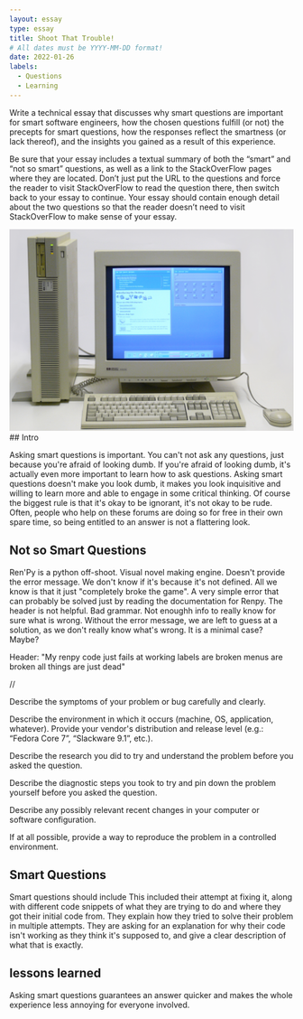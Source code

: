 ```yaml
---
layout: essay
type: essay
title: Shoot That Trouble!
# All dates must be YYYY-MM-DD format!
date: 2022-01-26
labels:
  - Questions
  - Learning
---
```

Write a technical essay that discusses why smart questions are important for smart software engineers, how the chosen questions fulfill (or not) the precepts for smart questions, how the responses reflect the smartness (or lack thereof), and the insights you gained as a result of this experience.

Be sure that your essay includes a textual summary of both the “smart” and “not so smart” questions, as well as a link to the StackOverFlow pages where they are located. Don’t just put the URL to the questions and force the reader to visit StackOverFlow to read the question there, then switch back to your essay to continue. Your essay should contain enough detail about the two questions so that the reader doesn’t need to visit StackOverFlow to make sense of your essay.


<img class="ui medium right floated rounded image" src="../images/oldpc.jpg">
## Intro

Asking smart questions is important. You can't not ask any questions, just because you're afraid of looking dumb.
If you're afraid of looking dumb, it's actually even more important to learn how to ask questions. Asking smart questions doesn't make you look dumb, it makes you look inquisitive and willing to learn more and able to engage in some critical thinking. 
Of course the biggest rule is that it's okay to be ignorant, it's not okay to be rude. Often, people who help on these forums are doing so for free in their own spare time, so being entitled to an answer is not a flattering look. 

## Not so Smart Questions
Ren'Py is a python off-shoot. Visual novel making engine. 
Doesn't provide the error message. We don't know if it's because it's not defined. All we know is that it just "completely broke the game". A very simple error that can probably be solved just by reading the documentation for Renpy. The header is not helpful. Bad grammar. Not enoughh info to really know for sure what is wrong. Without the error message, we are left to guess at a solution, as we don't really know what's wrong. It is a minimal case? Maybe?


Header: "My renpy code just fails at working labels are broken menus are broken all things are just dead"

//

Describe the symptoms of your problem or bug carefully and clearly.

Describe the environment in which it occurs (machine, OS, application, whatever). Provide your vendor's distribution and release level (e.g.: “Fedora Core 7”, “Slackware 9.1”, etc.).

Describe the research you did to try and understand the problem before you asked the question.

Describe the diagnostic steps you took to try and pin down the problem yourself before you asked the question.

Describe any possibly relevant recent changes in your computer or software configuration.

If at all possible, provide a way to reproduce the problem in a controlled environment.



## Smart Questions
Smart questions should include 
This included their attempt at fixing it, along with different code snippets of what they are trying to do and where they got their initial code from. They explain how they tried to solve their problem in multiple attempts. They are asking for an explanation for why their code isn't working as they think it's supposed to, and give a clear description of what that is exactly. 

## lessons learned 
Asking smart questions guarantees an answer quicker and makes the whole experience less annoying for everyone involved. 

